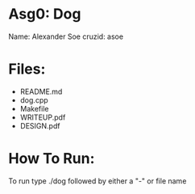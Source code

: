 # Asg0: Dog
Name: Alexander Soe
cruzid: asoe

# Files:
  - README.md
  - dog.cpp
  - Makefile
  - WRITEUP.pdf
  - DESIGN.pdf
 
# How To Run:
To run type ./dog followed by either a "-" or file name






